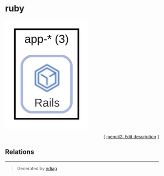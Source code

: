 # ruby

![view](label-ruby.svg)



<p align="right">
  [ <a href="../input/ndiag.descriptions/_label-ruby.md">:pencil2: Edit description</a> ]
<p>

## Relations

---

> Generated by [ndiag](https://github.com/k1LoW/ndiag)
